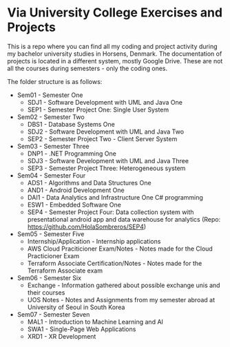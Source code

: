 # Via University College Exercises and Projects

This is a repo where you can find all my coding and project activity during my bachelor university studies in Horsens, Denmark. The
documentation of projects is located in a different system, mostly Google Drive. These are not all the courses during semesters - only the coding ones.

The folder structure is as follows:

- Sem01 - Semester One
    - SDJ1 - Software Development with UML and Java One
    - SEP1 - Semester Project One: Single User System
- Sem02 - Semester Two
    - DBS1 - Database Systems One
    - SDJ2 - Software Development with UML and Java Two 
    - SEP2 - Semester Project Two - Client Server System
- Sem03 - Semester Three
    - DNP1 - .NET Programming One
    - SDJ3 - Software Development with UML and Java Three
    - SEP3 - Semester Project Three: Heterogeneous system
- Sem04 - Semester Four
  - ADS1 - Algorithms and Data Structures One
  - AND1 - Android Development One
  - DAI1 - Data Analytics and Infrastructure One C# programming
  - ESW1 - Embedded Software One
  - SEP4 - Semester Project Four: Data collection system with presentational android app and data warehouse for analytics (Repo: https://github.com/HolaSombreros/SEP4)
- Sem05 - Semester Five
  - Internship/Application - Internship applications
  - AWS Cloud Praciticioner Exam/Notes - Notes made for the Cloud Practicioner Exam
  - Terraform Associate Certification/Notes - Notes made for the Terraform Associate exam
- Sem06 - Semester Six
  - Exchange - Information gathered about possible exchange unis and their courses
  - UOS Notes - Notes and Assignments from my semester abroad at University of Seoul in South Korea
- Sem07 - Semester Seven
  - MAL1 - Introduction to Machine Learning and AI
  - SWA1 - Single-Page Web Applications
  - XRD1 - XR Development
